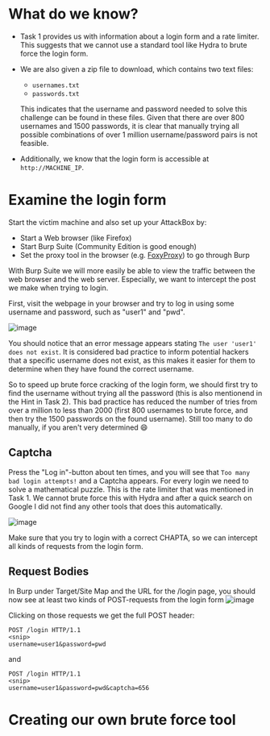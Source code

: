 # What do we know?

- Task 1 provides us with information about a login form and a rate limiter. This suggests that we cannot use a standard tool like Hydra to brute force the login form.

- We are also given a zip file to download, which contains two text files:
  - `usernames.txt`
  - `passwords.txt`

  This indicates that the username and password needed to solve this challenge can be found in these files. Given that there are over 800 usernames and 1500 passwords, it is clear that manually trying all possible combinations of over 1 million username/password pairs is not feasible.
  
- Additionally, we know that the login form is accessible at `http://MACHINE_IP`.

# Examine the login form
Start the victim machine and also set up your AttackBox by: 
- Start a Web browser (like Firefox) 
- Start Burp Suite (Community Edition is good enough)
- Set the proxy tool in the browser (e.g. [FoxyProxy](https://addons.mozilla.org/en-US/firefox/addon/foxyproxy-standard/)) to go through Burp

With Burp Suite we will more easily be able to view the traffic between the web browser and the web server. Especially, we want to intercept the post we make when trying to login.

First, visit the webpage in your browser and try to log in using some username and password, such as "user1" and "pwd". 

![image](https://user-images.githubusercontent.com/6702854/236620094-bb825a71-0451-4eef-abf1-927bfb8f9ccd.png)


You should notice that an error message appears stating ``The user 'user1' does not exist``. It is considered bad practice to inform potential hackers that a specific username does not exist, as this makes it easier for them to determine when they have found the correct username. 

So to speed up brute force cracking of the login form, we should first try to find the username without trying all the password (this is also mentionend in the Hint in Task 2). This bad practice has reduced the number of tries from over a million to less than 2000 (first 800 usernames to brute force, and then try the 1500 passwords on the found username). Still too many to do manually, if you aren't very determined 😄

## Captcha

Press the "Log in"-button about ten times, and you will see that ``Too many bad login attempts!`` and a Captcha appears. For every login we need to solve a mathematical puzzle. This is the rate limiter that was mentioned in Task 1. We cannot brute force this with Hydra and after a quick search on Google I did not find any other tools that does this automatically.

![image](https://user-images.githubusercontent.com/6702854/236621346-f88dfee3-1ba9-428c-8dde-6dcd52157071.png)

Make sure that you try to login with a correct CHAPTA, so we can intercept all kinds of requests from the login form.

## Request Bodies
In Burp under Target/Site Map and the URL for the /login page, you should now see at least two kinds of POST-requests from the login form
![image](https://user-images.githubusercontent.com/6702854/236622180-2847a268-c159-42f8-afb5-283860065ecd.png)

Clicking on those requests we get the full POST header:

```
POST /login HTTP/1.1
<snip>
username=user1&password=pwd
```
and
```
POST /login HTTP/1.1
<snip>
username=user1&password=pwd&captcha=656
```

# Creating our own brute force tool
